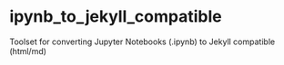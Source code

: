 # ipynb_to_jekyll_compatible
Toolset for converting Jupyter Notebooks (.ipynb) to Jekyll compatible (html/md)
